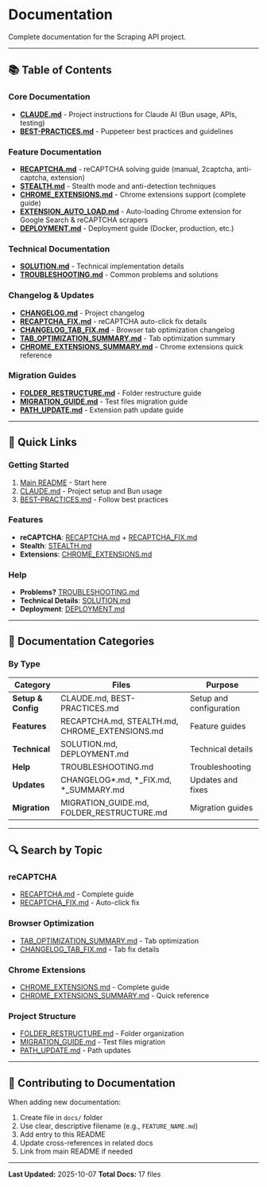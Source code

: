 # Documentation

Complete documentation for the Scraping API project.

---

## 📚 Table of Contents

### Core Documentation

- **[CLAUDE.md](CLAUDE.md)** - Project instructions for Claude AI (Bun usage, APIs, testing)
- **[BEST-PRACTICES.md](BEST-PRACTICES.md)** - Puppeteer best practices and guidelines

### Feature Documentation

- **[RECAPTCHA.md](RECAPTCHA.md)** - reCAPTCHA solving guide (manual, 2captcha, anti-captcha, extension)
- **[STEALTH.md](STEALTH.md)** - Stealth mode and anti-detection techniques
- **[CHROME_EXTENSIONS.md](CHROME_EXTENSIONS.md)** - Chrome extensions support (complete guide)
- **[EXTENSION_AUTO_LOAD.md](EXTENSION_AUTO_LOAD.md)** - Auto-loading Chrome extension for Google Search & reCAPTCHA scrapers
- **[DEPLOYMENT.md](DEPLOYMENT.md)** - Deployment guide (Docker, production, etc.)

### Technical Documentation

- **[SOLUTION.md](SOLUTION.md)** - Technical implementation details
- **[TROUBLESHOOTING.md](TROUBLESHOOTING.md)** - Common problems and solutions

### Changelog & Updates

- **[CHANGELOG.md](CHANGELOG.md)** - Project changelog
- **[RECAPTCHA_FIX.md](RECAPTCHA_FIX.md)** - reCAPTCHA auto-click fix details
- **[CHANGELOG_TAB_FIX.md](CHANGELOG_TAB_FIX.md)** - Browser tab optimization changelog
- **[TAB_OPTIMIZATION_SUMMARY.md](TAB_OPTIMIZATION_SUMMARY.md)** - Tab optimization summary
- **[CHROME_EXTENSIONS_SUMMARY.md](CHROME_EXTENSIONS_SUMMARY.md)** - Chrome extensions quick reference

### Migration Guides

- **[FOLDER_RESTRUCTURE.md](FOLDER_RESTRUCTURE.md)** - Folder restructure guide
- **[MIGRATION_GUIDE.md](MIGRATION_GUIDE.md)** - Test files migration guide
- **[PATH_UPDATE.md](PATH_UPDATE.md)** - Extension path update guide

---

## 🚀 Quick Links

### Getting Started
1. [Main README](../README.md) - Start here
2. [CLAUDE.md](CLAUDE.md) - Project setup and Bun usage
3. [BEST-PRACTICES.md](BEST-PRACTICES.md) - Follow best practices

### Features
- **reCAPTCHA**: [RECAPTCHA.md](RECAPTCHA.md) + [RECAPTCHA_FIX.md](RECAPTCHA_FIX.md)
- **Stealth**: [STEALTH.md](STEALTH.md)
- **Extensions**: [CHROME_EXTENSIONS.md](CHROME_EXTENSIONS.md)

### Help
- **Problems?** [TROUBLESHOOTING.md](TROUBLESHOOTING.md)
- **Technical Details**: [SOLUTION.md](SOLUTION.md)
- **Deployment**: [DEPLOYMENT.md](DEPLOYMENT.md)

---

## 📖 Documentation Categories

### By Type

| Category | Files | Purpose |
|----------|-------|---------|
| **Setup & Config** | CLAUDE.md, BEST-PRACTICES.md | Setup and configuration |
| **Features** | RECAPTCHA.md, STEALTH.md, CHROME_EXTENSIONS.md | Feature guides |
| **Technical** | SOLUTION.md, DEPLOYMENT.md | Technical details |
| **Help** | TROUBLESHOOTING.md | Troubleshooting |
| **Updates** | CHANGELOG*.md, *_FIX.md, *_SUMMARY.md | Updates and fixes |
| **Migration** | MIGRATION_GUIDE.md, FOLDER_RESTRUCTURE.md | Migration guides |

---

## 🔍 Search by Topic

### reCAPTCHA
- [RECAPTCHA.md](RECAPTCHA.md) - Complete guide
- [RECAPTCHA_FIX.md](RECAPTCHA_FIX.md) - Auto-click fix

### Browser Optimization
- [TAB_OPTIMIZATION_SUMMARY.md](TAB_OPTIMIZATION_SUMMARY.md) - Tab optimization
- [CHANGELOG_TAB_FIX.md](CHANGELOG_TAB_FIX.md) - Tab fix details

### Chrome Extensions
- [CHROME_EXTENSIONS.md](CHROME_EXTENSIONS.md) - Complete guide
- [CHROME_EXTENSIONS_SUMMARY.md](CHROME_EXTENSIONS_SUMMARY.md) - Quick reference

### Project Structure
- [FOLDER_RESTRUCTURE.md](FOLDER_RESTRUCTURE.md) - Folder organization
- [MIGRATION_GUIDE.md](MIGRATION_GUIDE.md) - Test files migration
- [PATH_UPDATE.md](PATH_UPDATE.md) - Path updates

---

## 📝 Contributing to Documentation

When adding new documentation:
1. Create file in `docs/` folder
2. Use clear, descriptive filename (e.g., `FEATURE_NAME.md`)
3. Add entry to this README
4. Update cross-references in related docs
5. Link from main README if needed

---

**Last Updated:** 2025-10-07
**Total Docs:** 17 files
